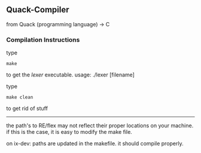 ## Quack-Compiler
from Quack (programming language) -> C

### Compilation Instructions

type
```
make
```
to get the *lexer* executable. usage: ./lexer [filename]


type
```
make clean
```
to get rid of stuff

<hr>

the path's to RE/flex may not reflect their proper locations on your machine.
if this is the case, it is easy to modify the make file.

on ix-dev:
paths are updated in the makefile. it should compile properly.
